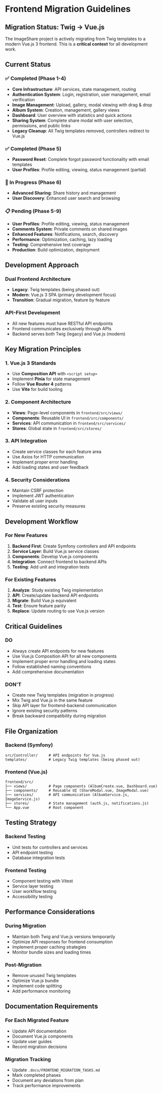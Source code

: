 # Frontend Migration Guidelines

## Migration Status: Twig → Vue.js

The ImageShare project is actively migrating from Twig templates to a modern Vue.js 3 frontend. This is a **critical context** for all development work.

## Current Status

### ✅ Completed (Phase 1-4)
- **Core Infrastructure**: API services, state management, routing
- **Authentication System**: Login, registration, user management, email verification
- **Image Management**: Upload, gallery, modal viewing with drag & drop
- **Album System**: Creation, management, gallery views
- **Dashboard**: User overview with statistics and quick actions
- **Sharing System**: Complete share modal with user selection, permissions, and public links
- **Legacy Cleanup**: All Twig templates removed, controllers redirect to Vue.js

### ✅ Completed (Phase 5)
- **Password Reset**: Complete forgot password functionality with email templates
- **User Profiles**: Profile editing, viewing, status management (partial)

### 🚧 In Progress (Phase 6)
- **Advanced Sharing**: Share history and management
- **User Discovery**: Enhanced user search and browsing

### 📋 Pending (Phase 5-9)
- **User Profiles**: Profile editing, viewing, status management
- **Comments System**: Private comments on shared images
- **Enhanced Features**: Notifications, search, discovery
- **Performance**: Optimization, caching, lazy loading
- **Testing**: Comprehensive test coverage
- **Production**: Build optimization, deployment

## Development Approach

### Dual Frontend Architecture
- **Legacy**: Twig templates (being phased out)
- **Modern**: Vue.js 3 SPA (primary development focus)
- **Transition**: Gradual migration, feature by feature

### API-First Development
- All new features must have RESTful API endpoints
- Frontend communicates exclusively through APIs
- Backend serves both Twig (legacy) and Vue.js (modern)

## Key Migration Principles

### 1. Vue.js 3 Standards
- Use **Composition API** with `<script setup>`
- Implement **Pinia** for state management
- Follow **Vue Router 4** patterns
- Use **Vite** for build tooling

### 2. Component Architecture
- **Views**: Page-level components in `frontend/src/views/`
- **Components**: Reusable UI in `frontend/src/components/`
- **Services**: API communication in `frontend/src/services/`
- **Stores**: Global state in `frontend/src/stores/`

### 3. API Integration
- Create service classes for each feature area
- Use Axios for HTTP communication
- Implement proper error handling
- Add loading states and user feedback

### 4. Security Considerations
- Maintain CSRF protection
- Implement JWT authentication
- Validate all user inputs
- Preserve existing security measures

## Development Workflow

### For New Features
1. **Backend First**: Create Symfony controllers and API endpoints
2. **Service Layer**: Build Vue.js service classes
3. **Components**: Develop Vue.js components
4. **Integration**: Connect frontend to backend APIs
5. **Testing**: Add unit and integration tests

### For Existing Features
1. **Analyze**: Study existing Twig implementation
2. **API**: Create/update backend API endpoints
3. **Migrate**: Build Vue.js equivalent
4. **Test**: Ensure feature parity
5. **Replace**: Update routing to use Vue.js version

## Critical Guidelines

### DO
- Always create API endpoints for new features
- Use Vue.js Composition API for all new components
- Implement proper error handling and loading states
- Follow established naming conventions
- Add comprehensive documentation

### DON'T
- Create new Twig templates (migration in progress)
- Mix Twig and Vue.js in the same feature
- Skip API layer for frontend-backend communication
- Ignore existing security patterns
- Break backward compatibility during migration

## File Organization

### Backend (Symfony)
```
src/Controller/     # API endpoints for Vue.js
templates/          # Legacy Twig templates (being phased out)
```

### Frontend (Vue.js)
```
frontend/src/
├── views/          # Page components (AlbumCreate.vue, Dashboard.vue)
├── components/     # Reusable UI (ShareModal.vue, ImageModal.vue)
├── services/       # API communication (AlbumService.js, ImageService.js)
├── stores/         # State management (auth.js, notifications.js)
└── App.vue         # Root component
```

## Testing Strategy

### Backend Testing
- Unit tests for controllers and services
- API endpoint testing
- Database integration tests

### Frontend Testing
- Component testing with Vitest
- Service layer testing
- User workflow testing
- Accessibility testing

## Performance Considerations

### During Migration
- Maintain both Twig and Vue.js versions temporarily
- Optimize API responses for frontend consumption
- Implement proper caching strategies
- Monitor bundle sizes and loading times

### Post-Migration
- Remove unused Twig templates
- Optimize Vue.js bundle
- Implement code splitting
- Add performance monitoring

## Documentation Requirements

### For Each Migrated Feature
- Update API documentation
- Document Vue.js components
- Update user guides
- Record migration decisions

### Migration Tracking
- Update `.docs/FRONTEND_MIGRATION_TASKS.md`
- Mark completed phases
- Document any deviations from plan
- Track performance improvements